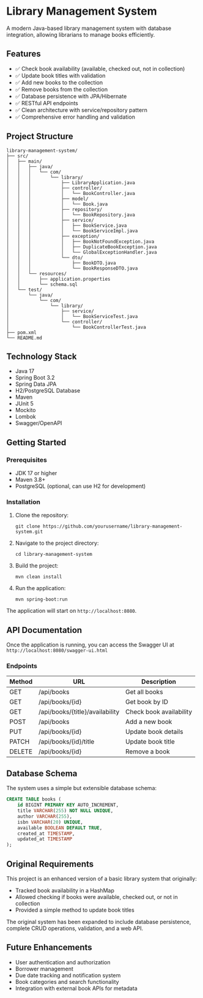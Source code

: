 # Library Management System

A modern Java-based library management system with database integration, allowing librarians to manage books efficiently.

## Features

- ✅ Check book availability (available, checked out, not in collection)
- ✅ Update book titles with validation
- ✅ Add new books to the collection
- ✅ Remove books from the collection
- ✅ Database persistence with JPA/Hibernate
- ✅ RESTful API endpoints
- ✅ Clean architecture with service/repository pattern
- ✅ Comprehensive error handling and validation

## Project Structure

```
library-management-system/
├── src/
│   ├── main/
│   │   ├── java/
│   │   │   └── com/
│   │   │       └── library/
│   │   │           ├── LibraryApplication.java
│   │   │           ├── controller/
│   │   │           │   └── BookController.java
│   │   │           ├── model/
│   │   │           │   └── Book.java
│   │   │           ├── repository/
│   │   │           │   └── BookRepository.java
│   │   │           ├── service/
│   │   │           │   ├── BookService.java
│   │   │           │   └── BookServiceImpl.java
│   │   │           ├── exception/
│   │   │           │   ├── BookNotFoundException.java
│   │   │           │   ├── DuplicateBookException.java
│   │   │           │   └── GlobalExceptionHandler.java
│   │   │           └── dto/
│   │   │               ├── BookDTO.java
│   │   │               └── BookResponseDTO.java
│   │   └── resources/
│   │       ├── application.properties
│   │       └── schema.sql
│   └── test/
│       └── java/
│           └── com/
│               └── library/
│                   ├── service/
│                   │   └── BookServiceTest.java
│                   └── controller/
│                       └── BookControllerTest.java
├── pom.xml
└── README.md
```

## Technology Stack

- Java 17
- Spring Boot 3.2
- Spring Data JPA
- H2/PostgreSQL Database
- Maven
- JUnit 5
- Mockito
- Lombok
- Swagger/OpenAPI

## Getting Started

### Prerequisites

- JDK 17 or higher
- Maven 3.8+
- PostgreSQL (optional, can use H2 for development)

### Installation

1. Clone the repository:
   ```
   git clone https://github.com/yourusername/library-management-system.git
   ```

2. Navigate to the project directory:
   ```
   cd library-management-system
   ```

3. Build the project:
   ```
   mvn clean install
   ```

4. Run the application:
   ```
   mvn spring-boot:run
   ```

The application will start on `http://localhost:8080`.

## API Documentation

Once the application is running, you can access the Swagger UI at `http://localhost:8080/swagger-ui.html`

### Endpoints

| Method | URL | Description |
|--------|-----|-------------|
| GET | /api/books | Get all books |
| GET | /api/books/{id} | Get book by ID |
| GET | /api/books/{title}/availability | Check book availability |
| POST | /api/books | Add a new book |
| PUT | /api/books/{id} | Update book details |
| PATCH | /api/books/{id}/title | Update book title |
| DELETE | /api/books/{id} | Remove a book |

## Database Schema

The system uses a simple but extensible database schema:

```sql
CREATE TABLE books (
    id BIGINT PRIMARY KEY AUTO_INCREMENT,
    title VARCHAR(255) NOT NULL UNIQUE,
    author VARCHAR(255),
    isbn VARCHAR(20) UNIQUE,
    available BOOLEAN DEFAULT TRUE,
    created_at TIMESTAMP,
    updated_at TIMESTAMP
);
```

## Original Requirements

This project is an enhanced version of a basic library system that originally:
- Tracked book availability in a HashMap
- Allowed checking if books were available, checked out, or not in collection
- Provided a simple method to update book titles

The original system has been expanded to include database persistence, complete CRUD operations, validation, and a web API.

## Future Enhancements

- User authentication and authorization
- Borrower management
- Due date tracking and notification system
- Book categories and search functionality
- Integration with external book APIs for metadata